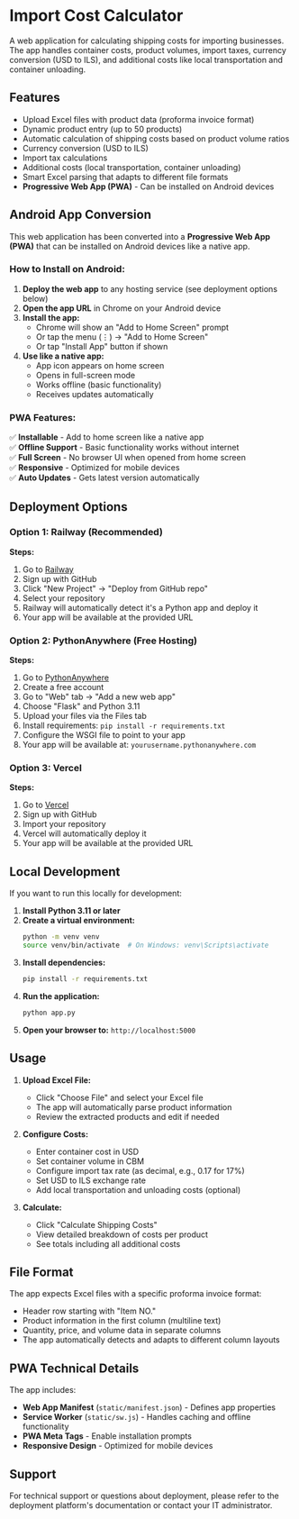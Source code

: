 # Import Cost Calculator

A web application for calculating shipping costs for importing businesses. The app handles container costs, product volumes, import taxes, currency conversion (USD to ILS), and additional costs like local transportation and container unloading.

## Features

- Upload Excel files with product data (proforma invoice format)
- Dynamic product entry (up to 50 products)
- Automatic calculation of shipping costs based on product volume ratios
- Currency conversion (USD to ILS)
- Import tax calculations
- Additional costs (local transportation, container unloading)
- Smart Excel parsing that adapts to different file formats
- **Progressive Web App (PWA)** - Can be installed on Android devices

## Android App Conversion

This web application has been converted into a **Progressive Web App (PWA)** that can be installed on Android devices like a native app.

### How to Install on Android:

1. **Deploy the web app** to any hosting service (see deployment options below)
2. **Open the app URL** in Chrome on your Android device
3. **Install the app:**
   - Chrome will show an "Add to Home Screen" prompt
   - Or tap the menu (⋮) → "Add to Home Screen"
   - Or tap "Install App" button if shown
4. **Use like a native app:**
   - App icon appears on home screen
   - Opens in full-screen mode
   - Works offline (basic functionality)
   - Receives updates automatically

### PWA Features:

✅ **Installable** - Add to home screen like a native app  
✅ **Offline Support** - Basic functionality works without internet  
✅ **Full Screen** - No browser UI when opened from home screen  
✅ **Responsive** - Optimized for mobile devices  
✅ **Auto Updates** - Gets latest version automatically  

## Deployment Options

### Option 1: Railway (Recommended)

**Steps:**
1. Go to [Railway](https://railway.app)
2. Sign up with GitHub
3. Click "New Project" → "Deploy from GitHub repo"
4. Select your repository
5. Railway will automatically detect it's a Python app and deploy it
6. Your app will be available at the provided URL

### Option 2: PythonAnywhere (Free Hosting)

**Steps:**
1. Go to [PythonAnywhere](https://www.pythonanywhere.com)
2. Create a free account
3. Go to "Web" tab → "Add a new web app"
4. Choose "Flask" and Python 3.11
5. Upload your files via the Files tab
6. Install requirements: `pip install -r requirements.txt`
7. Configure the WSGI file to point to your app
8. Your app will be available at: `yourusername.pythonanywhere.com`

### Option 3: Vercel

**Steps:**
1. Go to [Vercel](https://vercel.com)
2. Sign up with GitHub
3. Import your repository
4. Vercel will automatically deploy it
5. Your app will be available at the provided URL

## Local Development

If you want to run this locally for development:

1. **Install Python 3.11 or later**
2. **Create a virtual environment:**
   ```bash
   python -m venv venv
   source venv/bin/activate  # On Windows: venv\Scripts\activate
   ```
3. **Install dependencies:**
   ```bash
   pip install -r requirements.txt
   ```
4. **Run the application:**
   ```bash
   python app.py
   ```
5. **Open your browser to:** `http://localhost:5000`

## Usage

1. **Upload Excel File:**
   - Click "Choose File" and select your Excel file
   - The app will automatically parse product information
   - Review the extracted products and edit if needed

2. **Configure Costs:**
   - Enter container cost in USD
   - Set container volume in CBM
   - Configure import tax rate (as decimal, e.g., 0.17 for 17%)
   - Set USD to ILS exchange rate
   - Add local transportation and unloading costs (optional)

3. **Calculate:**
   - Click "Calculate Shipping Costs"
   - View detailed breakdown of costs per product
   - See totals including all additional costs

## File Format

The app expects Excel files with a specific proforma invoice format:
- Header row starting with "Item NO."
- Product information in the first column (multiline text)
- Quantity, price, and volume data in separate columns
- The app automatically detects and adapts to different column layouts

## PWA Technical Details

The app includes:
- **Web App Manifest** (`static/manifest.json`) - Defines app properties
- **Service Worker** (`static/sw.js`) - Handles caching and offline functionality
- **PWA Meta Tags** - Enable installation prompts
- **Responsive Design** - Optimized for mobile devices

## Support

For technical support or questions about deployment, please refer to the deployment platform's documentation or contact your IT administrator. 